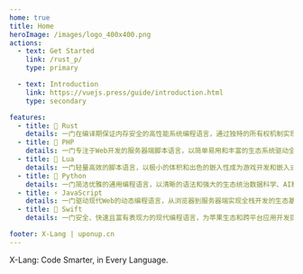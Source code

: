 ```yaml
---
home: true
title: Home
heroImage: /images/logo_400x400.png
actions:
  - text: Get Started
    link: /rust_p/
    type: primary

  - text: Introduction
    link: https://vuejs.press/guide/introduction.html
    type: secondary

features:
  - title: 🦀 Rust
    details: 一门在编译期保证内存安全的高性能系统编程语言，通过独特的所有权机制实现零成本抽象。
  - title: 🐘 PHP
    details: 一门专注于Web开发的服务器端脚本语言，以简单易用和丰富的生态系统驱动全球数百万网站。
  - title: 🌙 Lua
    details: 一门轻量高效的脚本语言，以极小的体积和出色的嵌入性成为游戏开发和嵌入式系统的首选。
  - title: 🐍 Python
    details: 一门简洁优雅的通用编程语言，以清晰的语法和强大的生态统治数据科学、AI和Web开发领域。
  - title: ⚡ JavaScript
    details: 一门驱动现代Web的动态编程语言，从浏览器到服务器端实现全栈开发的生态基石。
  - title: 🦅 Swift
    details: 一门安全、快速且富有表现力的现代编程语言，为苹果生态和跨平台应用开发提供优雅的解决方案。

footer: X-Lang | uponup.cn
---
```


X-Lang: Code Smarter, in Every Language.

[default-theme-home]: https://vuejs.press/reference/default-theme/frontmatter.html#home-page
